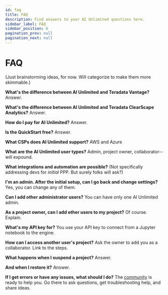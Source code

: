 ```yaml
---
id: faq
title: FAQ
description: Find answers to your AI Unlimited questions here.
sidebar_label: FAQ
sidebar_position: 6
pagination_prev: null
pagination_next: null
---
```


# FAQ

(Just brainstorming ideas, for now. Will categorize to make them more skimmable.)

**What's the difference between AI Unlimited and Teradata Vantage?**
Answer.

**What's the difference between AI Unlimited and Teradata ClearScape Analytics?**
Answer.

**How do I pay for AI Unlimited?**
Answer.

**Is the QuickStart free?**
Answer.

**What CSPs does AI Unlimited support?**
AWS and Azure

**What are the AI Unlimited user types?**
Admin, project owner, collaborator--will expound.

**What integrations and automation are possible?**
(Not specifically addressing devs for *initial* PPP. But surely folks will ask?)

**I'm an admin. After the initial setup, can I go back and change settings?**
Yes, you can change any of them.

**Can I add other administrator users?**
You can have only one AI Unlimited admin.

**As a project owner, can I add other users to my project?** 
Of course. Explain.

**What's my API key for?**
You use your API key to connect from a Jupyter notebook to the engine. 

**How can I access another user's project?**
Ask the owner to add you as a collaborator. Link to the steps.

**What happens when I suspend a project?**
Answer.

**And when I restore it?**
Answer.

**If I get errors or have any issues, what should I do?**
The [community](https://support.teradata.com/community?id=community_forum&sys_id=b0aba91597c329d0e6d2bd8c1253affa) is ready to help you. Go there to ask questions, get troubleshooting help, and share ideas.

